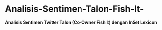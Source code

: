 # Analisis-Sentimen-Talon-Fish-It-

**Analisis Sentimen Twitter Talon (Co-Owner Fish It) dengan InSet Lexicon**
